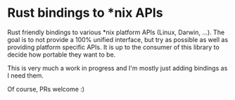 # Rust bindings to *nix APIs

Rust friendly bindings to various *nix platform APIs (Linux, Darwin,
...). The goal is to not provide a 100% unified interface, but try as
possible as well as providing platform specific APIs. It is up to the
consumer of this library to decide how portable they want to be.

This is very much a work in progress and I'm mostly just adding bindings
as I need them.

Of course, PRs welcome :)
